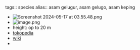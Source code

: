 tags:: species
alias:: asam gelugur, asam gelugo, asam keping

- ![Screenshot 2024-05-17 at 03.55.48.png](https://peach-geographical-bat-397.mypinata.cloud/ipfs/QmbcfvgtZeR7CFwcbnRvmrZ9orGYn9PfWfHbuwePzeHccB)
- ![image.png](https://peach-geographical-bat-397.mypinata.cloud/ipfs/QmYFC6ucGAKrBbdixKwK4frQG8JZ4SP99L5a6FMkbRwE7J)
- height: op to 20 m
- [tokopedia](https://www.tokopedia.com/sopianalamflowra/tanaman-herbal-asam-gelugur-pohon-garcinia?extParam=ivf%3Dfalse%26src%3Dsearch)
- [wiki](https://en.wikipedia.org/wiki/Garcinia_atroviridis)
-